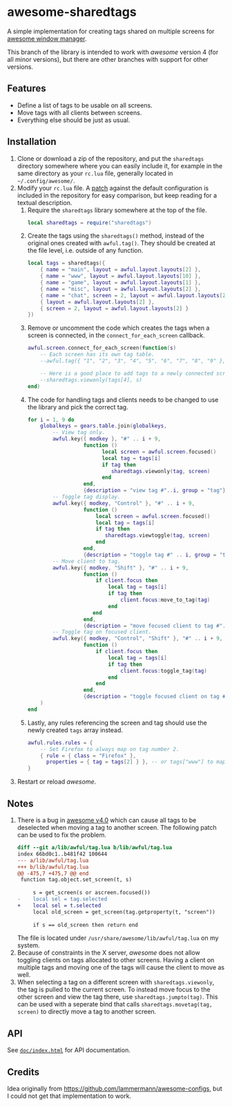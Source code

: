 awesome-sharedtags
==================

A simple implementation for creating tags shared on multiple screens for
[awesome window manager](http://awesome.naquadah.org/).

This branch of the library is intended to work with *awesome* version 4 (for
all minor versions), but there are other branches with support for other
versions.

Features
--------

* Define a list of tags to be usable on all screens.
* Move tags with all clients between screens.
* Everything else should be just as usual.

Installation
------------

1. Clone or download a zip of the repository, and put the `sharedtags`
   directory somewhere where you can easily include it, for example in the same
   directory as your `rc.lua` file, generally located in `~/.config/awesome/`.
2. Modify your `rc.lua` file. A [patch](rc.lua.patch) against the default
   configuration is included in the repository for easy comparison, but keep
   reading for a textual description.
   1. Require the `sharedtags` library somewhere at the top of the file.
      ```lua
      local sharedtags = require("sharedtags")
      ```
   2. Create the tags using the `sharedtags()` method, instead of the original
      ones created with `awful.tag()`. They should be created at the file level,
      i.e. outside of any function.
      ```lua
      local tags = sharedtags({
          { name = "main", layout = awful.layout.layouts[2] },
          { name = "www", layout = awful.layout.layouts[10] },
          { name = "game", layout = awful.layout.layouts[1] },
          { name = "misc", layout = awful.layout.layouts[2] },
          { name = "chat", screen = 2, layout = awful.layout.layouts[2] },
          { layout = awful.layout.layouts[2] },
          { screen = 2, layout = awful.layout.layouts[2] }
      })
      ```
   3. Remove or uncomment the code which creates the tags when a screen is
      connected, in the `connect_for_each_screen` callback.
      ```lua
      awful.screen.connect_for_each_screen(function(s)
          -- Each screen has its own tag table.
          --awful.tag({ "1", "2", "3", "4", "5", "6", "7", "8", "9" }, s, awful.layout.layouts[1])

          -- Here is a good place to add tags to a newly connected screen, if desired:
          --sharedtags.viewonly(tags[4], s)
      end)
      ```
   4. The code for handling tags and clients needs to be changed to use the
      library and pick the correct tag.
      ```lua
      for i = 1, 9 do
          globalkeys = gears.table.join(globalkeys,
              -- View tag only.
              awful.key({ modkey }, "#" .. i + 9,
                        function ()
                              local screen = awful.screen.focused()
                              local tag = tags[i]
                              if tag then
                                 sharedtags.viewonly(tag, screen)
                              end
                        end,
                        {description = "view tag #"..i, group = "tag"}),
              -- Toggle tag display.
              awful.key({ modkey, "Control" }, "#" .. i + 9,
                        function ()
                            local screen = awful.screen.focused()
                            local tag = tags[i]
                            if tag then
                               sharedtags.viewtoggle(tag, screen)
                            end
                        end,
                        {description = "toggle tag #" .. i, group = "tag"}),
              -- Move client to tag.
              awful.key({ modkey, "Shift" }, "#" .. i + 9,
                        function ()
                            if client.focus then
                                local tag = tags[i]
                                if tag then
                                    client.focus:move_to_tag(tag)
                                end
                           end
                        end,
                        {description = "move focused client to tag #"..i, group = "tag"}),
              -- Toggle tag on focused client.
              awful.key({ modkey, "Control", "Shift" }, "#" .. i + 9,
                        function ()
                            if client.focus then
                                local tag = tags[i]
                                if tag then
                                    client.focus:toggle_tag(tag)
                                end
                            end
                        end,
                        {description = "toggle focused client on tag #" .. i, group = "tag"})
          )
      end
      ```
   5. Lastly, any rules referencing the screen and tag should use the newly
      created `tags` array instead.
      ```lua
      awful.rules.rules = {
          -- Set Firefox to always map on tag number 2.
          { rule = { class = "Firefox" },
            properties = { tag = tags[2] } }, -- or tags["www"] to map it to the name instead
      }
      ```
3. Restart or reload *awesome*.

Notes
-----

1. There is a bug in [awesome v4.0](https://github.com/awesomeWM/awesome/pull/1600)
   which can cause all tags to be deselected when moving a tag to another
   screen. The following patch can be used to fix the problem.
   ```diff
   diff --git a/lib/awful/tag.lua b/lib/awful/tag.lua
   index 66bd0c1..b481f42 100644
   --- a/lib/awful/tag.lua
   +++ b/lib/awful/tag.lua
   @@ -475,7 +475,7 @@ end
    function tag.object.set_screen(t, s)
    
        s = get_screen(s or ascreen.focused())
   -    local sel = tag.selected
   +    local sel = t.selected
        local old_screen = get_screen(tag.getproperty(t, "screen"))
    
        if s == old_screen then return end
   ```
   The file is located under `/usr/share/awesome/lib/awful/tag.lua` on my
   system.
2. Because of constraints in the X server, *awesome* does not allow
   toggling clients on tags allocated to other screens. Having a client on
   multiple tags and moving one of the tags will cause the client to move as well.
3. When selecting a tag on a different screen with `sharedtags.viewonly`, the tag is pulled to the current screen. To instead move focus to the other screen and view the tag there, use `sharedtags.jumpto(tag)`. This can be used with a seperate bind that calls `sharedtags.movetag(tag, screen)` to directly move a tag to another screen.

API
---

See [`doc/index.html`](doc/index.html) for API documentation.

Credits
-------

Idea originally from https://github.com/lammermann/awesome-configs, but I could
not get that implementation to work.
